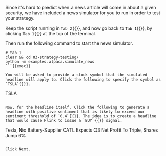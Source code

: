 Since it's hard to predict when a news article will come in about a given security, we have included a news simulator for you to run in order to test your strategy.

Keep the script running in `Tab 2`{{}}, and now go back to `Tab 1`{{}}, by clicking `Tab 1`{{}} at the top of the terminal.

Then run the following command to start the news simulator.

```
# tab 1
clear && cd 03-strategy-testing/
python -m examples.alpaca.simulate_news
```{{exec}}

You will be asked to provide a stock symbol that the simulated headline will apply to. Click the following to specify the symbol as `TSLA`{{}}.

```
TSLA
```{{exec}}

Now, for the headline itself. Click the following to generate a headline with positive sentiment that is likely to exceed our sentiment threshold of `0.4`{{}}. The idea is to create a headline that would cause Flink to issue a `BUY`{{}} signal.

```
Tesla, Nio Battery-Supplier CATL Expects Q3 Net Profit To Triple, Shares Jump 6%
```{{exec}}

Click Next.